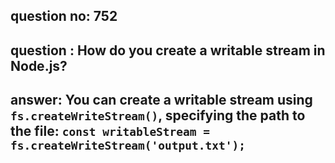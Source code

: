 
      
## question no: 752

## question : How do you create a writable stream in Node.js?

## answer: You can create a writable stream using `fs.createWriteStream()`, specifying the path to the file: `const writableStream = fs.createWriteStream('output.txt');`
      